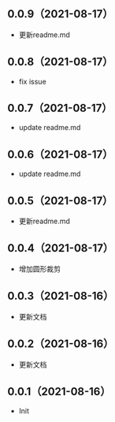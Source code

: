 ## 0.0.9（2021-08-17）
- 更新readme.md
## 0.0.8（2021-08-17）
- fix issue
## 0.0.7（2021-08-17）
- update readme.md
## 0.0.6（2021-08-17）
- update readme.md
## 0.0.5（2021-08-17）
- 更新readme.md
## 0.0.4（2021-08-17）
- 增加圆形裁剪
## 0.0.3（2021-08-16）
- 更新文档
## 0.0.2（2021-08-16）
- 更新文档
## 0.0.1（2021-08-16）
- Init
